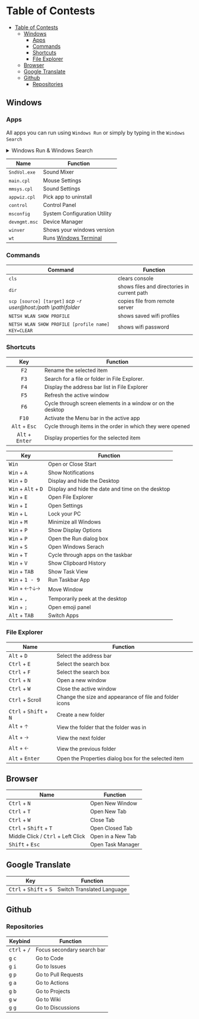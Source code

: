 # Table of Contests

- [Table of Contests](#table-of-contests)
  - [Windows](#windows)
    - [Apps](#apps)
    - [Commands](#commands)
    - [Shortcuts](#shortcuts)
    - [File Explorer](#file-explorer)
  - [Browser](#browser)
  - [Google Translate](#google-translate)
  - [Github](#github)
    - [Repositories](#repositories)

## Windows

### Apps

All apps you can run using `Windows Run` or simply by typing in the `Windows Search`

<details>
 <summary>Windows Run & Windows Search</summary>
 Windows Run :
 <br />
 <img src="img/WinRunMenu.png">
 <br />
 Windows Search :
 <br />
 <img src="img/WinSearchMenu.png">
</details>

Name | Function
-|-|
`SndVol.exe` | Sound Mixer
`main.cpl` | Mouse Settings
`mmsys.cpl` | Sound Settings
`appwiz.cpl` | Pick app to uninstall
`control` | Control Panel
`msconfig` | System Configuration Utility
`devmgmt.msc` | Device Manager
`winver` | Shows your windows version
`wt` | Runs [Windows Terminal](https://www.microsoft.com/pl-pl/p/windows-terminal/9n0dx20hk701?activetab=pivot:overviewtab)

### Commands

Command | Function
-|-|
`cls` | clears console
`dir` | shows files and directories in current path
`scp [source] [target]` *scp -r user@host:/path \path\folder* | copies file from remote server
`NETSH WLAN SHOW PROFILE` | shows saved wifi profiles
`NETSH WLAN SHOW PROFILE [profile name] KEY=CLEAR` | shows wifi password

### Shortcuts

Key | Function
:-:|-
<kbd>F2</kbd> | Rename the selected item
<kbd>F3</kbd> | Search for a file or folder in File Explorer.
<kbd>F4</kbd> | Display the address bar list in File Explorer
<kbd>F5</kbd> | Refresh the active window
<kbd>F6</kbd> | Cycle through screen elements in a window or on the desktop
<kbd>F10</kbd> | Activate the Menu bar in the active app
<kbd>Alt</kbd> + <kbd>Esc</kbd> | Cycle through items in the order in which they were opened
<kbd>Alt</kbd> + <kbd>Enter</kbd> | Display properties for the selected item

Key | Function
-|-
<kbd>Win</kbd> | Open or Close Start
<kbd>Win</kbd> + <kbd>A</kbd> | Show Notifications
<kbd>Win</kbd> + <kbd>D</kbd> | Display and hide the Desktop
<kbd>Win</kbd> + <kbd>Alt</kbd> + <kbd>D</kbd> | Display and hide the date and time on the desktop
<kbd>Win</kbd> + <kbd>E</kbd> | Open File Explorer
<kbd>Win</kbd> + <kbd>I</kbd> | Open Settings
<kbd>Win</kbd> + <kbd>L</kbd> | Lock your PC
<kbd>Win</kbd> + <kbd>M</kbd> | Minimize all Windows
<kbd>Win</kbd> + <kbd>P</kbd> | Show Display Options
<kbd>Win</kbd> + <kbd>P</kbd> |  Open the Run dialog box
<kbd>Win</kbd> + <kbd>S</kbd> | Open Windows Serach
<kbd>Win</kbd> + <kbd>T</kbd> | Cycle through apps on the taskbar
<kbd>Win</kbd> + <kbd>V</kbd> | Show Clipboard History
<kbd>Win</kbd> + <kbd>TAB</kbd> | Show Task View
<kbd>Win</kbd> + <kbd>1 - 9</kbd> | Run Taskbar App
<kbd>Win</kbd> + <kbd>🡠🡡🡣🡢</kbd> | Move Window
<kbd>Win</kbd> + <kbd>,</kbd> | Temporarily peek at the desktop
<kbd>Win</kbd> + <kbd>;</kbd> | Open emoji panel
<kbd>Alt</kbd> + <kbd>TAB</kbd> | Switch Apps

### File Explorer

Name | Function
-|-
<kbd>Alt</kbd> + <kbd>D</kbd> | Select the address bar
<kbd>Ctrl</kbd> + <kbd>E</kbd> | Select the search box
<kbd>Ctrl</kbd> + <kbd>F</kbd> | Select the search box
<kbd>Ctrl</kbd> + <kbd>N</kbd> | Open a new window
<kbd>Ctrl</kbd> + <kbd>W</kbd> | Close the active window
<kbd>Ctrl</kbd> + Scroll | Change the size and appearance of file and folder icons
<kbd>Ctrl</kbd> + <kbd>Shift</kbd> + <kbd>N</kbd> | Create a new folder
<kbd>Alt</kbd> + <kbd>🡡</kbd> | View the folder that the folder was in
<kbd>Alt</kbd> + <kbd>🡢</kbd> | View the next folder
<kbd>Alt</kbd> + <kbd>🡠</kbd>| View the previous folder
<kbd>Alt</kbd> + <kbd>Enter</kbd> | Open the Properties dialog box for the selected item

## Browser

Name | Function
-|-
<kbd>Ctrl</kbd> + <kbd>N</kbd> | Open New Window
<kbd>Ctrl</kbd> + <kbd>T</kbd> | Open New Tab
<kbd>Ctrl</kbd> + <kbd>W</kbd> | Close Tab
<kbd>Ctrl</kbd> + <kbd>Shift</kbd> + <kbd>T</kbd> | Open Closed Tab
Middle Click / <kbd>Ctrl</kbd> + Left Click| Open in a New Tab
<kbd>Shift</kbd> + <kbd>Esc</kbd> | Open Task Manager

## Google Translate

Key | Function
-|-
<kbd>Ctrl</kbd> + <kbd>Shift</kbd> + <kbd>S</kbd> | Switch Translated Language

## Github 



### Repositories

Keybind | Function
-|-
<kbd>ctrl</kbd> + <kbd>/</kbd> | Focus secondary search bar
<kbd>g</kbd> <kbd>c</kbd> | Go to Code
<kbd>g</kbd> <kbd>i</kbd> | Go to Issues
<kbd>g</kbd> <kbd>p</kbd> | Go to Pull Requests
<kbd>g</kbd> <kbd>a</kbd> | Go to Actions
<kbd>g</kbd> <kbd>b</kbd> | Go to Projects
<kbd>g</kbd> <kbd>w</kbd> | Go to Wiki
<kbd>g</kbd> <kbd>g</kbd> | Go to Discussions
